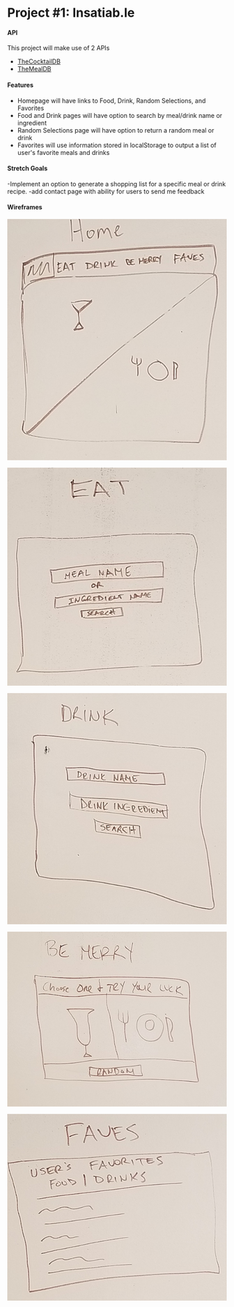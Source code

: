 # Project #1: Insatiab.le

#### API
This project will make use of 2 APIs
- [TheCocktailDB](https://www.thecocktaildb.com/api.php)
- [TheMealDB](https://www.themealdb.com/api.php)
  
#### Features
- Homepage will have links to Food, Drink, Random Selections, and Favorites
- Food and Drink pages will have option to search by meal/drink name or ingredient
- Random Selections page will have option to return a random meal or drink
- Favorites will use information stored in localStorage to output a list of user's favorite meals and drinks
  
#### Stretch Goals
-Implement an option to generate a shopping list for a specific meal or drink recipe.
-add contact page with ability for users to send me feedback

#### Wireframes
![Home](wireframes/Home.jpg "Home")

![Eat](wireframes/Eat.jpg "Eat")

![Drink](wireframes/Drink.jpg "Drink")

![BeMerry](wireframes/beMerry.jpg "Be Merry(Random)")

![Faves](wireframes/Faves.jpg "Favorites")
